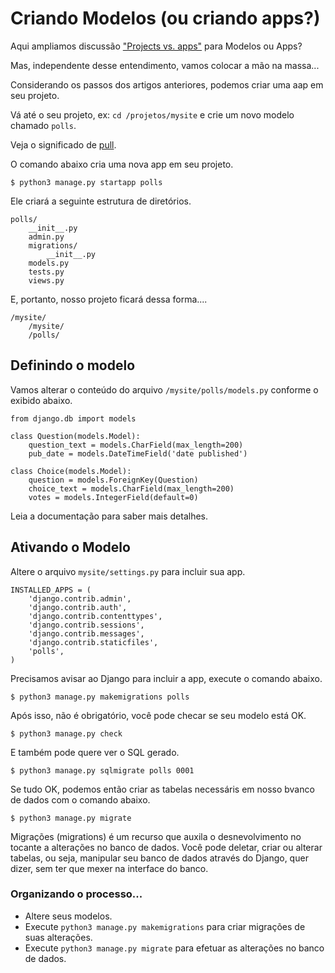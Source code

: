 Criando Modelos (ou criando apps?)
===

Aqui ampliamos discussão ["Projects vs. apps"](projects-vs-apps.md) para Modelos ou Apps?

Mas, independente desse entendimento, vamos colocar a mão na massa...

Considerando os passos dos artigos anteriores, podemos criar uma aap em seu projeto.

Vá até o seu  projeto, ex: `cd /projetos/mysite` e crie um novo modelo chamado `polls`.

Veja o significado de [pull](https://translate.google.com.br/?hl=pt-BR&authuser=0#en/pt/poll).

O comando abaixo cria uma nova app em seu projeto.

    $ python3 manage.py startapp polls

Ele criará a seguinte estrutura de diretórios.

    polls/
        __init__.py
        admin.py
        migrations/
            __init__.py
        models.py
        tests.py
        views.py

E, portanto, nosso projeto ficará dessa forma....

    /mysite/
        /mysite/
        /polls/




Definindo o modelo
---        

Vamos alterar o conteúdo do arquivo `/mysite/polls/models.py` conforme o exibido abaixo.

    from django.db import models

    class Question(models.Model):
        question_text = models.CharField(max_length=200)
        pub_date = models.DateTimeField('date published')

    class Choice(models.Model):
        question = models.ForeignKey(Question)
        choice_text = models.CharField(max_length=200)
        votes = models.IntegerField(default=0)    

Leia a documentação para saber mais detalhes.




Ativando o Modelo
---

Altere o arquivo `mysite/settings.py` para incluir sua app.

    INSTALLED_APPS = (
        'django.contrib.admin',
        'django.contrib.auth',
        'django.contrib.contenttypes',
        'django.contrib.sessions',
        'django.contrib.messages',
        'django.contrib.staticfiles',
        'polls',
    )


Precisamos avisar ao Django para incluir a app, execute o comando abaixo.

    $ python3 manage.py makemigrations polls

Após isso, não é obrigatório, você pode checar se seu modelo está OK.

    $ python3 manage.py check

E também pode quere ver o SQL gerado.    

    $ python3 manage.py sqlmigrate polls 0001


Se tudo OK, podemos então criar as tabelas necessáris em nosso bvanco de dados com o comando abaixo.

    $ python3 manage.py migrate    


Migrações (migrations) é um recurso que auxila o desnevolvimento no tocante a alterações no banco de dados.
Você pode deletar, criar ou alterar tabelas, ou seja, manipular seu banco de dados através do Django, quer dizer, sem 
ter que mexer na interface do banco.


###  Organizando o processo...

- Altere seus modelos.
- Execute `python3 manage.py makemigrations` para criar migrações de suas alterações.
- Execute `python3 manage.py migrate` para efetuar as alterações no banco de dados.
